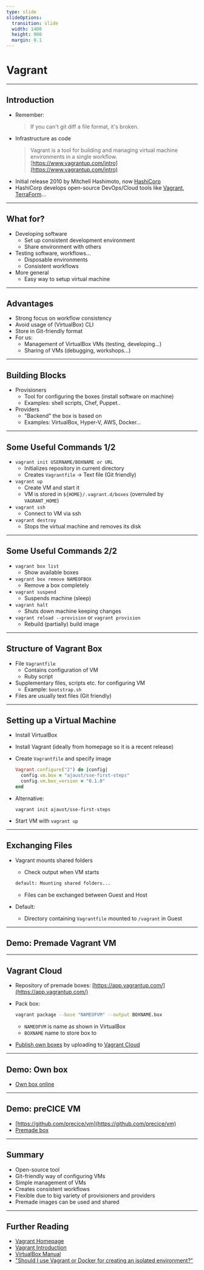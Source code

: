 ```yaml
---
type: slide
slideOptions:
  transition: slide
  width: 1400
  height: 900
  margin: 0.1
---
```


<style>
  .reveal strong {
  font-weight: bold;
    color: orange;
  }
  .reveal p {
    text-align: left;
  }
  .reveal section h1 {
    color: orange;
  }
  .reveal section h2 {
    color: orange;
  }
</style>

# Vagrant

---

## Introduction

- Remember:
  > If you can't git diff a file format, it's broken.
- Infrastructure as code
  > Vagrant is a tool for building and managing virtual machine environments in a single workflow.
  [https://www.vagrantup.com/intro](https://www.vagrantup.com/intro)
- Initial release 2010 by Mitchell Hashimoto, now [HashiCorp](https://www.hashicorp.com/)
- HashiCorp develops open-source DevOps/Cloud tools like [Vagrant](https://www.vagrantup.com/), [TerraForm](https://www.terraform.io/)...

---

## What for?

- Developing software
  - Set up consistent development environment
  - Share environment with others
- Testing software, workflows...
  - Disposable environments
  - Consistent workflows
- More general
  - Easy way to setup virtual machine

---

## Advantages

- Strong focus on workflow consistency
- Avoid usage of (VirtualBox) CLI
- Store in Git-friendly format
- For us:
  - Management of VirtualBox VMs (testing, developing...)
  - Sharing of VMs (debugging, workshops...)

---

## Building Blocks

- Provisioners
  - Tool for configuring the boxes (install software on machine)
  - Examples: shell scripts, Chef, Puppet..
- Providers
  - "Backend" the box is based on
  - Examples: VirtualBox, Hyper-V, AWS, Docker...

---

## Some Useful Commands 1/2

- `vagrant init USERNAME/BOXNAME or URL`
  - Initializes repository in current directory
  - Creates `Vagrantfile` -> Text file (Git friendly)
- `vagrant up`
  - Create VM and start it
  - VM is stored in `${HOME}/.vagrant.d/boxes` (overruled by `VAGRANT_HOME`)
- `vagrant ssh`
  - Connect to VM via ssh
- `vagrant destroy`
  - Stops the virtual machine and removes its disk

---

## Some Useful Commands 2/2

- `vagrant box list`
  - Show available boxes
- `vagrant box remove NAMEOFBOX`
  - Remove a box completely
- `vagrant suspend`
  - Suspends machine (sleep)
- `vagrant halt`
  - Shuts down machine keeping changes
- `vagrant reload --provision` or `vagrant provision`
  - Rebuild (partially) build image

---

## Structure of Vagrant Box

- File `Vagrantfile`
  - Contains configuration of VM
  - Ruby script
- Supplementary files, scripts etc. for configuring VM
  - Example: `bootstrap.sh`
- Files are usually text files (Git friendly)

---

## Setting up a Virtual Machine

- Install VirtualBox
- Install Vagrant (ideally from homepage so it is a recent release)
- Create `Vagrantfile` and specify image

  ```ruby
  Vagrant.configure("2") do |config|
    config.vm.box = "ajaust/sse-first-steps"
    config.vm.box_version = "0.1.0"
  end
  ```

- Alternative:

  ```
  vagrant init ajaust/sse-first-steps
  ```

- Start VM with `vagrant up`

---

## Exchanging Files

- Vagrant mounts shared folders
  - Check output when VM starts

  ```bash
  default: Mounting shared folders...
  ```

  - Files can be exchanged between Guest and Host
- Default:
  - Directory containing `Vagrantfile` mounted to `/vagrant` in Guest

---

## Demo: Premade Vagrant VM

---

## Vagrant Cloud

- Repository of premade boxes: [https://app.vagrantup.com/](https://app.vagrantup.com/)
- Pack box:

  ```bash
  vagrant package --base "NAMEOFVM" --output BOXNAME.box
  ```

  - `NAMEOFVM` is name as shown in VirtualBox
  - `BOXNAME` name to store box to
- [Publish own boxes](https://www.vagrantup.com/docs/providers/virtualbox/boxes) by uploading to [Vagrant Cloud](https://app.vagrantup.com/)

---

## Demo: Own box

- [Own box online](https://app.vagrantup.com/ajaust/boxes/sse-first-steps/versions/0.1.0)

---

## Demo: preCICE VM

- [https://github.com/precice/vm](https://github.com/precice/vm)
- [Premade box](https://app.vagrantup.com/precice/boxes/precice-vm)

---

## Summary

- Open-source tool
- Git-friendly way of configuring VMs
- Simple management of VMs
- Creates consistent workflows
- Flexible due to big variety of provisioners and providers
- Premade images can be used and shared

---

## Further Reading

- [Vagrant Homepage](https://www.vagrantup.com/)
- [Vagrant Introduction](https://www.vagrantup.com/intro)
- [VirtualBox Manual](https://www.virtualbox.org/manual/UserManual.html)
- ["Should I use Vagrant or Docker for creating an isolated environment?"](https://stackoverflow.com/questions/16647069/should-i-use-vagrant-or-docker-for-creating-an-isolated-environment)
